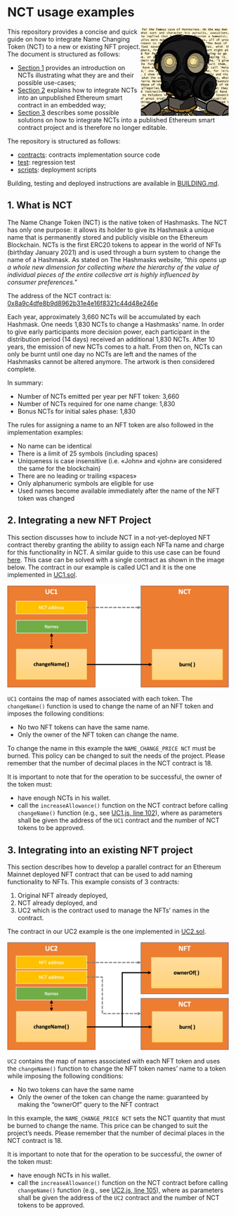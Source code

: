 # NCT usage examples

<img align="right" width="200" height="200" src="./doc/12398.png">

This repository provides a concise and quick guide on how to integrate Name Changing Token (NCT) to a new or existing 
NFT project. The document is structured as follows:
- [Section 1](#s1) provides an introduction on NCTs illustrating what they are and their possible use-cases;
- [Section 2](#s2) explains how to integrate NCTs into an unpublished Ethereum smart contract in an embedded way;
- [Section 3](#s3) describes some possible solutions on how to integrate NCTs into a published Ethereum smart contract 
  project and is therefore no longer editable.

The repository is structured as follows:
- [contracts](./contracts): contracts implementation source code
- [test](./test): regression test
- [scripts](./scripts): deployment scripts

Building, testing and deployed instructions are available in [BUILDING.md](./BUILDING.md).


## <a name="s1"></a> 1. What is NCT
The Name Change Token (NCT) is the native token of Hashmasks. The NCT has only one purpose: it allows its holder to 
give its Hashmask a unique name that is permanently stored and publicly visible on the Ethereum Blockchain. 
NCTs is the first ERC20 tokens to appear in the world of NFTs (birthday January 2021) and is used through a burn 
system to change the name of a Hashmask.
As stated on The Hashmasks website, *"this opens up a whole new dimension for collecting where the hierarchy of the 
value of individual pieces of the entire collective art is highly influenced by consumer preferences."*

The address of the NCT contract is:  [0x8a9c4dfe8b9d8962b31e4e16f8321c44d48e246e](https://etherscan.io/token/0x8a9c4dfe8b9d8962b31e4e16f8321c44d48e246e) 

Each year, approximately 3,660 NCTs will be accumulated by each Hashmask. One needs 1,830 NCTs to change a Hashmasks’ name. 
In order to give early participants more decision power, each participant in the distribution period (14 days) received 
an additional 1,830 NCTs. After 10 years, the emission of new NCTs comes to a halt. From then on, NCTs can only be burnt 
until one day no NCTs are left and the names of the Hashmasks cannot be altered anymore. 
The artwork is then considered complete.

In summary:
- Number of NCTs emitted per year per NFT token: 3,660
- Number of NCTs required for one name change: 1,830
- Bonus NCTs for initial sales phase: 1,830

The rules for assigning a name to an NFT token are also followed in the implementation examples:
- No name can be identical
- There is a limit of 25 symbols (including spaces)
- Uniqueness is case insensitive (i.e. «John» and «john» are considered the same for the blockchain)
- There are no leading or trailing «spaces»
- Only alphanumeric symbols are eligible for use
- Used names become available immediately after the name of the NFT token was changed

## <a name="s2"></a> 2. Integrating a new NFT Project
This section discusses how to include NCT in a not-yet-deployed NFT contract thereby granting the ability to assign 
each NFTa name and charge for this functionality in NCT. A similar guide to this use case can be found 
[here](https://hackmd.io/@cgEsbYIST_6la5EYjGAJEg/rJB-ZKA_d).
This case can be solved with a single contract as shown in the image below. The contract in our example is called 
UC1 and it is the one implemented in [UC1.sol](./contracts/UC1.sol).

![UC1](./doc/UC1.png)

``UC1`` contains the map of names associated with each token. The ``changeName()`` function is used to change the name 
of an NFT token and imposes the following conditions:
- No two NFT tokens can have the same name.
- Only the owner of the NFT token can change the name.

To change the name in this example  the ``NAME_CHANGE_PRICE NCT`` must be burned. This policy can be changed to suit 
the needs of the project. Please remember that the number of decimal places in the NCT contract is 18.

It is important to note that for the operation to be successful, the owner of the token must:
- have enough NCTs in his wallet.
- call the ``increaseAllowance()`` function on the NCT contract before calling ``changeName()`` function 
  (e.g., see [UC1.js, line 102](./test/UC1.js#L102)), where as parameters shall be given the address 
  of the ``UC1`` contract and the number of NCT tokens to be approved.

## <a name="s3"></a> 3. Integrating into an existing NFT project
This section describes how to develop a parallel contract for an  Ethereum Mainnet deployed NFT contract that can be 
used to add naming functionality to NFTs. This example consists of 3 contracts: 
1. Original NFT already deployed, 
2. NCT already deployed, and
3. UC2 which is the contract used to manage the NFTs’ names in the contract. 

The contract in our UC2 example is the one implemented in [UC2.sol](./contracts/UC2.sol).

![UC2](./doc/UC2.png)

``UC2`` contains the map of names associated with each NFT token and uses the ``changeName()`` function to change the 
NFT token names’ name to a token while imposing the following conditions:
- No two tokens can have the same name
- Only the owner of the token can change the name: guaranteed by making the “ownerOf” query to the NFT contract

In this example, the ``NAME_CHANGE_PRICE NCT`` sets the NCT quantity  that must be burned to change the name. 
This price can be changed to suit the project’s needs. 
Please remember that the number of decimal places in the NCT contract is 18.


It is important to note that for the operation to be successful, the owner of the token must:
- have enough NCTs in his wallet.
- call the ``increaseAllowance()`` function on the NCT contract before calling ``changeName()`` function 
  (e.g., see [UC2.js, line 105](./test/UC2.js#L105)), where as parameters shall be given the address
  of the ``UC2`` contract and the number of NCT tokens to be approved.



